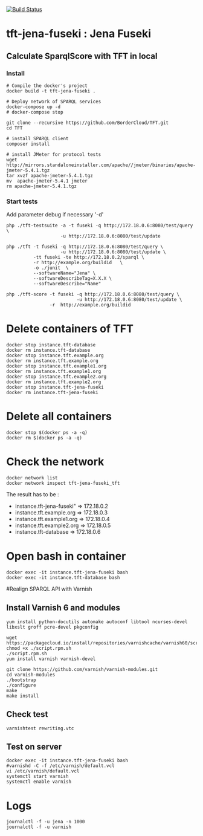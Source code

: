 [![Build Status](https://travis-ci.org/BorderCloud/tft-jena-fuseki.svg)](https://travis-ci.org/BorderCloud/tft-jena-fuseki)

# tft-jena-fuseki : Jena Fuseki

## Calculate SparqlScore with TFT in local

### Install
```
# Compile the docker's project 
docker build -t tft-jena-fuseki .
  
# Deploy network of SPARQL services
docker-compose up -d 
# docker-compose stop

git clone --recursive https://github.com/BorderCloud/TFT.git
cd TFT

# install SPARQL client
composer install 

# install JMeter for protocol tests
wget http://mirrors.standaloneinstaller.com/apache//jmeter/binaries/apache-jmeter-5.4.1.tgz
tar xvzf apache-jmeter-5.4.1.tgz 
mv  apache-jmeter-5.4.1 jmeter
rm apache-jmeter-5.4.1.tgz 
```

### Start tests
Add parameter debug if necessary '-d'
```
php ./tft-testsuite -a -t fuseki -q http://172.18.0.6:8080/test/query \
                    -u http://172.18.0.6:8080/test/update
      
php ./tft -t fuseki -q http://172.18.0.6:8080/test/query \
                    -u http://172.18.0.6:8080/test/update \
          -tt fuseki -te http://172.18.0.2/sparql \
          -r http://example.org/buildid   \
          -o ./junit  \
          --softwareName="Jena" \
          --softwareDescribeTag=X.X.X \
          --softwareDescribe="Name"
                    
php ./tft-score -t fuseki -q http://172.18.0.6:8080/test/query \
                          -u http://172.18.0.6:8080/test/update \
                -r  http://example.org/buildid
```


# Delete containers of TFT

```
docker stop instance.tft-database
docker rm instance.tft-database
docker stop instance.tft.example.org
docker rm instance.tft.example.org
docker stop instance.tft.example1.org
docker rm instance.tft.example1.org
docker stop instance.tft.example2.org
docker rm instance.tft.example2.org
docker stop instance.tft-jena-fuseki
docker rm instance.tft-jena-fuseki

```

# Delete all containers

```
docker stop $(docker ps -a -q)
docker rm $(docker ps -a -q)
```

# Check the network
```
docker network list
docker network inspect tft-jena-fuseki_tft
```
The result has to be :
* instance.tft-jena-fuseki" => 172.18.0.2
* instance.tft.example.org =>  172.18.0.3
* instance.tft.example1.org => 172.18.0.4
* instance.tft.example2.org => 172.18.0.5
* instance.tft-database =>     172.18.0.6

# Open bash in container
```
docker exec -it instance.tft-jena-fuseki bash
docker exec -it instance.tft-database bash
```

#Realign SPARQL API with Varnish

## Install Varnish 6 and modules
```
yum install python-docutils automake autoconf libtool ncurses-devel libxslt groff pcre-devel pkgconfig

wget https://packagecloud.io/install/repositories/varnishcache/varnish60/script.rpm.sh
chmod +x ./script.rpm.sh
./script.rpm.sh
yum install varnish varnish-devel

git clone https://github.com/varnish/varnish-modules.git
cd varnish-modules
./bootstrap  
./configure
make
make install
```

## Check test
```
varnishtest rewriting.vtc
```

## Test on server
```
docker exec -it instance.tft-jena-fuseki bash
#varnishd -C -f /etc/varnish/default.vcl
vi /etc/varnish/default.vcl
systemctl start varnish
systemctl enable varnish

```

# Logs
```
journalctl -f -u jena -n 1000
journalctl -f -u varnish
```
